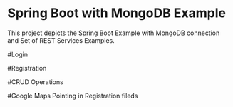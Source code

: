 # Spring Boot with MongoDB Example

This project depicts the Spring Boot Example with MongoDB connection and Set of REST Services Examples.

#Login

#Registration 

#CRUD Operations 

#Google Maps Pointing in Registration fileds

 



